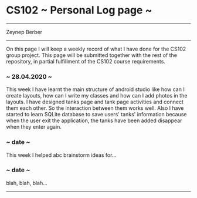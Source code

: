 # CS102 ~ Personal Log page ~
****
Zeynep Berber
****

On this page I will keep a weekly record of what I have done for the CS102 group project. This page will be submitted together with the rest of the repository, in partial fulfillment of the CS102 course requirements.

### ~ 28.04.2020 ~
This week I have learnt the main structure of android studio like how can I create layouts, how can I write my classes and how can I add photos in the layouts. I have designed tanks page and tank page activities and connect them each other. So the interaction between them works well. Also I have started to learn SQLite database to save users' tanks' information because when the user exit the application, the tanks have been added disappear when they enter again.

### ~ date ~
This week I helped abc brainstorm ideas for...

### ~ date ~
blah, blah, blah...

****
